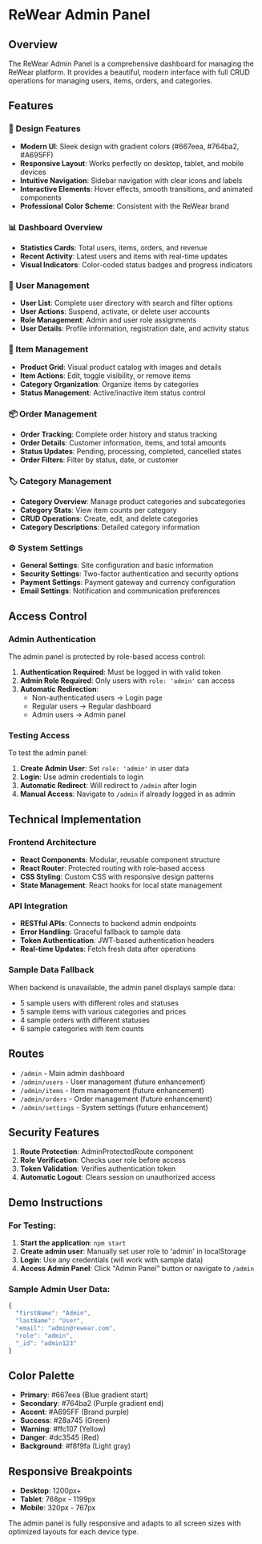 # ReWear Admin Panel

## Overview
The ReWear Admin Panel is a comprehensive dashboard for managing the ReWear platform. It provides a beautiful, modern interface with full CRUD operations for managing users, items, orders, and categories.

## Features

### 🎨 Design Features
- **Modern UI**: Sleek design with gradient colors (#667eea, #764ba2, #A695FF)
- **Responsive Layout**: Works perfectly on desktop, tablet, and mobile devices
- **Intuitive Navigation**: Sidebar navigation with clear icons and labels
- **Interactive Elements**: Hover effects, smooth transitions, and animated components
- **Professional Color Scheme**: Consistent with the ReWear brand

### 📊 Dashboard Overview
- **Statistics Cards**: Total users, items, orders, and revenue
- **Recent Activity**: Latest users and items with real-time updates
- **Visual Indicators**: Color-coded status badges and progress indicators

### 👥 User Management
- **User List**: Complete user directory with search and filter options
- **User Actions**: Suspend, activate, or delete user accounts
- **Role Management**: Admin and user role assignments
- **User Details**: Profile information, registration date, and activity status

### 👕 Item Management
- **Product Grid**: Visual product catalog with images and details
- **Item Actions**: Edit, toggle visibility, or remove items
- **Category Organization**: Organize items by categories
- **Status Management**: Active/inactive item status control

### 📦 Order Management
- **Order Tracking**: Complete order history and status tracking
- **Order Details**: Customer information, items, and total amounts
- **Status Updates**: Pending, processing, completed, cancelled states
- **Order Filters**: Filter by status, date, or customer

### 🏷️ Category Management
- **Category Overview**: Manage product categories and subcategories
- **Category Stats**: View item counts per category
- **CRUD Operations**: Create, edit, and delete categories
- **Category Descriptions**: Detailed category information

### ⚙️ System Settings
- **General Settings**: Site configuration and basic information
- **Security Settings**: Two-factor authentication and security options
- **Payment Settings**: Payment gateway and currency configuration
- **Email Settings**: Notification and communication preferences

## Access Control

### Admin Authentication
The admin panel is protected by role-based access control:

1. **Authentication Required**: Must be logged in with valid token
2. **Admin Role Required**: Only users with `role: 'admin'` can access
3. **Automatic Redirection**: 
   - Non-authenticated users → Login page
   - Regular users → Regular dashboard
   - Admin users → Admin panel

### Testing Access
To test the admin panel:

1. **Create Admin User**: Set `role: 'admin'` in user data
2. **Login**: Use admin credentials to login
3. **Automatic Redirect**: Will redirect to `/admin` after login
4. **Manual Access**: Navigate to `/admin` if already logged in as admin

## Technical Implementation

### Frontend Architecture
- **React Components**: Modular, reusable component structure
- **React Router**: Protected routing with role-based access
- **CSS Styling**: Custom CSS with responsive design patterns
- **State Management**: React hooks for local state management

### API Integration
- **RESTful APIs**: Connects to backend admin endpoints
- **Error Handling**: Graceful fallback to sample data
- **Token Authentication**: JWT-based authentication headers
- **Real-time Updates**: Fetch fresh data after operations

### Sample Data Fallback
When backend is unavailable, the admin panel displays sample data:
- 5 sample users with different roles and statuses
- 5 sample items with various categories and prices
- 4 sample orders with different statuses
- 6 sample categories with item counts

## Routes

- `/admin` - Main admin dashboard
- `/admin/users` - User management (future enhancement)
- `/admin/items` - Item management (future enhancement)
- `/admin/orders` - Order management (future enhancement)
- `/admin/settings` - System settings (future enhancement)

## Security Features

1. **Route Protection**: AdminProtectedRoute component
2. **Role Verification**: Checks user role before access
3. **Token Validation**: Verifies authentication token
4. **Automatic Logout**: Clears session on unauthorized access

## Demo Instructions

### For Testing:
1. **Start the application**: `npm start`
2. **Create admin user**: Manually set user role to 'admin' in localStorage
3. **Login**: Use any credentials (will work with sample data)
4. **Access Admin Panel**: Click "Admin Panel" button or navigate to `/admin`

### Sample Admin User Data:
```javascript
{
  "firstName": "Admin",
  "lastName": "User",
  "email": "admin@rewear.com",
  "role": "admin",
  "_id": "admin123"
}
```

## Color Palette
- **Primary**: #667eea (Blue gradient start)
- **Secondary**: #764ba2 (Purple gradient end)
- **Accent**: #A695FF (Brand purple)
- **Success**: #28a745 (Green)
- **Warning**: #ffc107 (Yellow)
- **Danger**: #dc3545 (Red)
- **Background**: #f8f9fa (Light gray)

## Responsive Breakpoints
- **Desktop**: 1200px+
- **Tablet**: 768px - 1199px
- **Mobile**: 320px - 767px

The admin panel is fully responsive and adapts to all screen sizes with optimized layouts for each device type.
